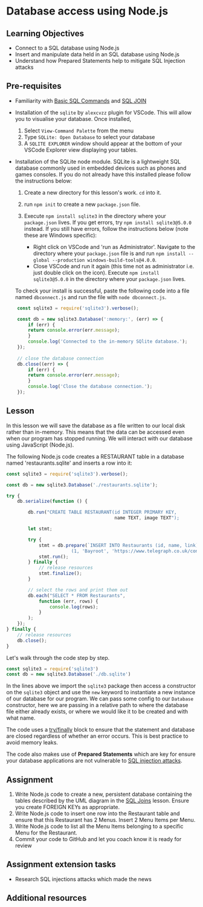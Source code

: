 # Database access using Node.js

## Learning Objectives
* Connect to a SQL database using Node.js 
* Insert and manipulate data held in an SQL database using Node.js
* Understand how Prepared Statements help to mitigate SQL Injection attacks

## Pre-requisites
* Familiarity with [Basic SQL Commands](https://multiverselearningproducts.github.io/curriculum/Bootcamp/Unit-2-Databases/0.2.1-Basic_SQL_Commands.html) and [SQL JOIN](https://multiverselearningproducts.github.io/curriculum/Bootcamp/Unit-2-Databases/0.2.2-SQL_Joins.html)

* Installation of the `sqlite` by `alexcvzz` plugin for VSCode. This will allow you to visualise your database. Once installed,
  1. Select `View-Command Palette` from the menu
  2. Type `SQLite: Open Database` to select your database
  3. A `SQLITE EXPLORER` window should appear at the bottom of your VSCode Explorer view displaying your tables. 

* Installation of the SQLite node module. SQLite is a lightweight SQL database commonly used in embedded devices such as phones and games consoles. If you do not already have this installed please follow the instructions below:

  1. Create a new directory for this lesson's work. `cd` into it.
  2. run `npm init` to create a new `package.json` file.
  3. Execute `npm install sqlite3` in the directory where your `package.json` lives. If you get errors, try `npm install sqlite3@5.0.0` instead. If you still have errors, follow the instructions below (note these are Windows specific):

     * Right click on VSCode and 'run as Administrator'. Navigate to the directory where your `package.json` file is and run `npm install --global --production windows-build-tools@4.0.0`. 
     * Close VSCode and run it again (this time not as administrator i.e. just double click on the icon). Execute `npm install sqlite3@5.0.0` in the directory where your `package.json` lives.

    To check your install is successful, paste the following code into a file named `dbconnect.js` and run the file with `node dbconnect.js`. 

```js
    const sqlite3 = require('sqlite3').verbose();

    const db = new sqlite3.Database(':memory:', (err) => {
        if (err) {
        return console.error(err.message);
        }
        console.log('Connected to the in-memory SQlite database.');
    });
  
    // close the database connection
    db.close((err) => {
        if (err) {
        return console.error(err.message);
        }
        console.log('Close the database connection.');
    });
```

## Lesson
In this lesson we will save the database as a file written to our local disk rather than in-memory. This means that the data can be accessed even when our program has stopped running. We will interact with our database using JavaScript (Node.js).

The following Node.js code creates a RESTAURANT table in a database named 'restaurants.sqlite' and inserts a row into it:

```js
const sqlite3 = require('sqlite3').verbose();

const db = new sqlite3.Database('./restaurants.sqlite');

try {
    db.serialize(function () { 

        db.run("CREATE TABLE RESTAURANT(id INTEGER PRIMARY KEY, 
                                        name TEXT, image TEXT");

        let stmt;

        try {
            stmt = db.prepare(`INSERT INTO Restaurants (id, name, link) VALUES 
                        (1, 'Bayroot', 'https://www.telegraph.co.uk/content/dam/Travel/Destinations/Europe/England/Brighton/brighton-restaurants-hotel-du-vin-bistro.jpg')`);
            stmt.run();
        } finally {
            // release resources 
            stmt.finalize();
        }

        // select the rows and print them out
        db.each("SELECT * FROM Restaurants",
            function (err, rows) {  
                console.log(rows);  
            }
        );
    });
} finally {
    // release resources 
    db.close();
}
```     
Let's walk through the code step by step.

```javascript
const sqlite3 = require('sqlite3')
const db = new sqlite3.Database('./db.sqlite')
```
In the lines above we import the `sqlite3` package then access a constructor on the `sqlite3` object and use the `new` keyword to instantiate a new instance of our database for our program. We can pass some config to our `Database` constructor, here we are passing in a relative path to where the database file either already exists, or where we would like it to be created and with what name.

The code uses a [try/finally](https://www.w3schools.com/jsref/jsref_try_catch.asp) block to ensure that the statement and database are closed regardless of whether an error occurs. This is best practice to avoid memory leaks.

The code also makes use of **Prepared Statements** which are key for ensure your database applications are not vulnerable to [SQL injection attacks](https://portswigger.net/web-security/sql-injection). 

## Assignment
  1. Write Node.js code to create a new, persistent database containing the tables described by the UML diagram in the [SQL Joins](https://multiverselearningproducts.github.io/curriculum/Bootcamp/Unit-2-Databases/0.2.2-SQL_Joins.html) lesson. Ensure you create FOREIGN KEYs as appropriate. 
  2. Write Node.js code to insert one row into the Restaurant table and ensure that this Restaurant has 2 Menus. Insert 2 Menu Items per Menu. 
  3. Write Node.js code to list all the Menu Items belonging to a specific Menu for the Restaurant.
  4. Commit your code to GitHub and let you coach know it is ready for review

## Assignment extension tasks
* Research SQL injections attacks which made the news 

## Additional resources
